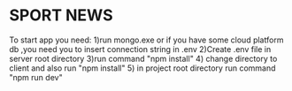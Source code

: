 # SPORT NEWS

To start app you need:
  1)run mongo.exe or if you have some cloud platform db ,you need you to insert
  connection string in .env
  2)Create .env file in server root directory
  3)run command "npm install"
  4) change directory to client and also run "npm install"
  5) in project root directory run command "npm run dev"
